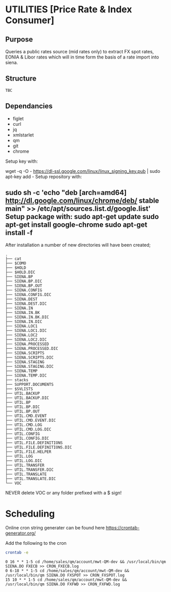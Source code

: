 # UTILITIES [Price Rate & Index Consumer]
## Purpose
Queries a public rates source (mid rates only) to extract FX spot rates, EONIA & Libor rates which will in time form the basis of a rate import into siena.


## Structure
```
TBC
```

## Dependancies
* figlet
* curl
* jq
* xmlstarlet
* qm
* git
* chrome


Setup key with:

wget -q -O - https://dl-ssl.google.com/linux/linux_signing_key.pub | sudo apt-key add -
Setup repository with:

sudo sh -c 'echo "deb [arch=amd64] http://dl.google.com/linux/chrome/deb/ stable main" >> /etc/apt/sources.list.d/google.list'
Setup package with:
sudo apt-get update
sudo apt-get install google-chrome
sudo apt-get install -f
---

After installation a number of new directories will have been created;
``` ls
.
├── cat
├── $COMO
├── $HOLD
├── $HOLD.DIC
├── SIENA.BP
├── SIENA.BP.DIC
├── SIENA.BP.OUT
├── SIENA.CONFIG
├── SIENA.CONFIG.DIC
├── SIENA.DEST
├── SIENA.DEST.DIC
├── SIENA.IN
├── SIENA.IN.BK
├── SIENA.IN.BK.DIC
├── SIENA.IN.DIC
├── SIENA.LOC1
├── SIENA.LOC1.DIC
├── SIENA.LOC2
├── SIENA.LOC2.DIC
├── SIENA.PROCESSED
├── SIENA.PROCESSED.DIC
├── SIENA.SCRIPTS
├── SIENA.SCRIPTS.DIC
├── SIENA.STAGING
├── SIENA.STAGING.DIC
├── SIENA.TEMP
├── SIENA.TEMP.DIC
├── stacks
├── SUPPORT.DOCUMENTS
├── $SVLISTS
├── UTIL.BACKUP
├── UTIL.BACKUP.DIC
├── UTIL.BP
├── UTIL.BP.DIC
├── UTIL.BP.OUT
├── UTIL.CMD.EVENT
├── UTIL.CMD.EVENT.DIC
├── UTIL.CMD.LOG
├── UTIL.CMD.LOG.DIC
├── UTIL.CONFIG
├── UTIL.CONFIG.DIC
├── UTIL.FILE.DEFINITIONS
├── UTIL.FILE.DEFINITIONS.DIC
├── UTIL.FILE.HELPER
├── UTIL.LOG
├── UTIL.LOG.DIC
├── UTIL.TRANSFER
├── UTIL.TRANSFER.DIC
├── UTIL.TRANSLATE
├── UTIL.TRANSLATE.DIC
└── VOC
```
NEVER delete VOC or any folder prefixed with a $ sign!
# Scheduling
Online cron string generater can be found here https://crontab-generator.org/

Add the following to the cron

``` bash
crontab -e
```

``` cron
0 16 * * 1-5 cd /home/sales/qm/account/mwt-QM-dev && /usr/local/bin/qm SIENA.DO FXECB >> CRON_FXECB.log
0 6-18 * * 1-5 cd /home/sales/qm/account/mwt-QM-dev && /usr/local/bin/qm SIENA.DO FXSPOT >> CRON_FXSPOT.log
15 10 * * 1-5 cd /home/sales/qm/account/mwt-QM-dev && /usr/local/bin/qm SIENA.DO FXFWD >> CRON_FXFWD.log
```

